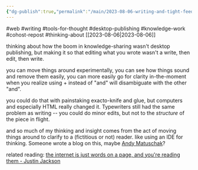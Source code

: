 ```yaml
---
{"dg-publish":true,"permalink":"/main/2023-08-06-writing-and-tight-feedback-loops/","noteIcon":""}
---
```


#web #writing #tools-for-thought #desktop-publishing #knowledge-work #cohost-repost #thinking-about
[[2023-08-06\|2023-08-06]]

thinking about how the boom in knowledge-sharing wasn't desktop publishing, but making it so that editing what you wrote wasn't a write, then edit, then write.

you can move things around experimentally, you can see how things sound and remove them easily, you can more easily go for clarity in-the-moment when you realize using + instead of "and" will disambiguate with the other "and".

you could do that with painstaking exacto-knife and glue, but computers and especially HTML really changed it. Typewriters still had the same problem as writing -- you could do minor edits, but not to the _structure_ of the piece in flight.

and so much of my thinking and insight comes from the act of moving things around to clarify to a (fictitious or not) reader. like using an IDE for thinking.  Someone wrote a blog on this, maybe [Andy Matuschak](https://andymatuschak.org/)?

related reading: [the internet is just words on a page, and you're reading them - Justin Jackson](https://justinjackson.ca/words.html)
